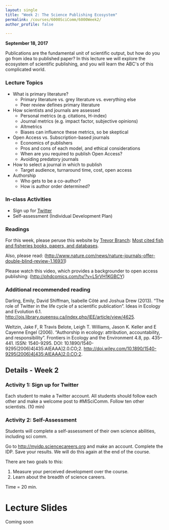 ```yaml
---
layout: single
title: "Week 2: The Science Publishing Ecosystem"
permalink: /courses/6000SciComm/6000Week2/
author_profile: false

---
```


**September 18, 2017**

Publications are the fundamental unit of scientific output, but how do you go from idea to published paper? In this lecture we will explore the ecosystem of scientific publishing, and you will learn the ABC's of this complicated world.

### Lecture Topics

* What is primary literature?
    + Primary literature vs. grey literature vs. everything else
    + Peer review defines primary literature
* How scientists and journals are assessed
    + Personal metrics (e.g. citations, H-index)
    + Journal metrics (e.g. impact factor, subjective opinions)
    + Altmetrics
    + Biases can influence these metrics, so be skeptical
* Open Access vs. Subscription-based journals
    + Economics of publishers
    + Pros and cons of each model, and ethical considerations
    + When are you required to publish Open Access?
    + Avoiding predatory journals
* How to select a journal in which to publish
    + Target audience, turnaround time, cost, open access
* Authorship 
    + Who gets to be a co-author?
    + How is author order determined?
    
### In-class Activities

* Sign up for [Twitter](https://twitter.com/)
* Self-assessment (Individual Development Plan)

### Readings
For this week, please peruse this website by [Trevor Branch](https://fish.uw.edu/faculty/trevor-branch/): [Most cited fish and fisheries books, papers, and databases](https://sites.google.com/a/uw.edu/most-cited-fisheries/).

Also, please read: (http://www.nature.com/news/nature-journals-offer-double-blind-review-1.16931)

Please watch this video, which provides a backgrounder to open access publishing: (http://phdcomics.com/tv/?v=L5rVH1KGBCY)

### Additional recommended reading

Darling, Emily, David Shiffman, Isabelle Côté and Joshua Drew (2013). “The role of Twitter in the life cycle of a scientific publication”. Ideas in Ecology and Evolution 6.1. http://ojs.library.queensu.ca/index.php/IEE/article/view/4625.

Weltzin, Jake F, R Travis Belote, Leigh T. Williams, Jason K. Keller and E Cayenne Engel (2006). “Authorship in ecology: attribution, accountability, and responsibility”. Frontiers in Ecology and the Environment 4.8, pp. 435–441. ISSN: 1540-9295. DOI: 10.1890/1540-9295(2006)4[435:AIEAAA]2.0.CO;2. http://doi.wiley.com/10.1890/1540-9295(2006)4[435:AIEAAA]2.0.CO;2.

## Details - Week 2

### Activity 1: Sign up for Twitter 
Each student to make a Twitter account. All students should follow each other and make a welcome post to #MISciComm. Follow ten other scientists. (10 min)

### Activity 2: Self-Assessment
Students will complete a self-assessment of their own science abilities, including sci comm.

Go to http://myidp.sciencecareers.org and make an account. Complete the IDP. Save your results. We will do this again at the end of the course. 

There are two goals to this:

  1. Measure your perceived development over the course.
  2. Learn about the breadth of science careers.
  
Time = 20 min.

# Lecture Slides

Coming soon
